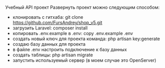 Учебный API проект Развернуть проект можно следующим способом:
- клонировать с гитхаба: git clone https://github.com/FursAndrey/shop_v5.git
- загрузить Laravel: composer install
- копировать .env.example в .env: copy .env.example .env
- создать новый ключ для проекта команда: php artisan key:generate
- создаю базу данных для проекта
- в файле .env настроить подключение к базу данных
- создать таблицы: php artisan migrate
- запустить используемый сервер (в моем случае это OpenServer)
